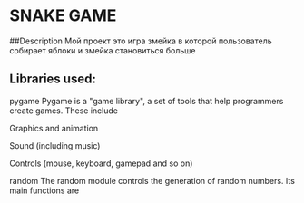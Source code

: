 # SNAKE GAME
##Description
Мой проект это игра змейка в которой пользователь собирает яблоки и змейка становиться больше
## Libraries used:
pygame
Pygame is a "game library", a set of tools that help programmers create games. These include

Graphics and animation

Sound (including music)

Controls (mouse, keyboard, gamepad and so on)

random
The random module controls the generation of random numbers. Its main functions are
